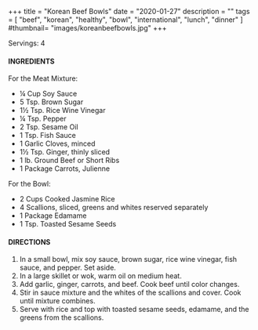 +++
title = "Korean Beef Bowls"
date = "2020-01-27"
description = ""
tags = [
    "beef",
    "korean",
    "healthy",
    "bowl",
    "international",
    "lunch",
    "dinner"
]
#thumbnail= "images/koreanbeefbowls.jpg"
+++

Servings: 4<!--more-->

#### INGREDIENTS 

For the Meat Mixture: 

* ¼ Cup Soy Sauce 
* 5 Tsp. Brown Sugar 
* 1½ Tsp. Rice Wine Vinegar 
* ¼ Tsp. Pepper 
* 2 Tsp. Sesame Oil 
* 1 Tsp. Fish Sauce 
* 1 Garlic Cloves, minced 
* 1½ Tsp. Ginger, thinly sliced 
* 1 lb. Ground Beef or Short Ribs 
* 1 Package Carrots, Julienne

For the Bowl: 

* 2 Cups Cooked Jasmine Rice
* 4 Scallions, sliced, greens and whites reserved separately
* 1 Package Edamame 
* 1 Tsp. Toasted Sesame Seeds

  
#### DIRECTIONS 

1. In a small bowl, mix soy sauce, brown sugar, rice wine vinegar, fish sauce, and pepper. Set aside.  
2. In a large skillet or wok, warm oil on medium heat. 
3. Add garlic, ginger, carrots, and beef. Cook beef until color changes. 
4. Stir in sauce mixture and the whites of the scallions and cover. Cook until mixture combines. 
5. Serve with rice and top with toasted sesame seeds, edamame, and the greens from the scallions. 
